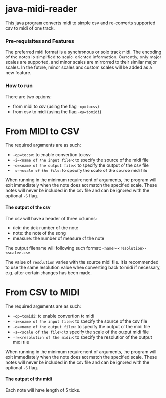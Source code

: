 # java-midi-reader

This java program converts midi to simple csv and re-converts supported csv to midi of one track.

### Pre-requisites and Features
The preferred midi format is a synchronous or solo track midi. 
The encoding of the notes is simplified to scale-oriented information. 
Currently, only major scales are supported, and minor scales are mirrorred to their similar major scales.
In the future, minor scales and custom scales will be added as a new feature.

### How to run
There are two options:
  - from midi to csv (using the flag `-op=tocsv`)
  - from csv to midi (using the flag `-op=tomidi`)


From MIDI to CSV
================
The required arguments are as such:
  - `-op=tocsv`: to enable convertion to csv
  - `-i=<name of the input file>`: to specify the source of the midi file
  - `-o=<name of the output file>`: to specify the output of the csv file
  - `-s=<scale of the file`: to specify the scale of the source midi file

When running in the minimum requirement of arguments, the program will exit immediately when the note does not
match the specified scale. These notes will never be included in the csv file and can be ignored with the optional
`-S` flag.

#### The output of the csv
The csv will have a header of three columns:
  - tick: the tick number of the note
  - note: the note of the song
  - measure: the number of measure of the note

The output filename will following such format:
`<name>-<resolution>-<scale>.csv`

The value of `resolution` varies with the source midi file. It is recommended to use the same resolution value 
when converting back to midi if necessary, e.g. after certain changes has been made. 

From CSV to MIDI
================
The required arguments are as such:
  - `-op=tomidi`: to enable convertion to midi
  - `-i=<name of the input file>`: to specify the source of the csv file
  - `-o=<name of the output file>`: to specify the output of the midi file
  - `-s=<scale of the file>`: to specify the scale of the output midi file
  - `-r=<resolution of the midi>`: to specify the resolution of the output midi file

When running in the minimum requirement of arguments, the program will exit immediately when the note does not
match the specified scale. These notes will never be included in the csv file and can be ignored with the optional
`-S` flag.

#### The output of the midi
Each note will have length of 5 ticks.
